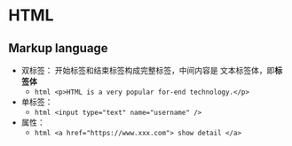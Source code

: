 # HTML

## Markup language
- 双标签： 开始标签和结束标签构成完整标签，中间内容是 文本标签体，即**标签体**
  - ```html <p>HTML is a very popular for-end technology.</p>```
- 单标签： 
  - ```html <input type="text" name="username" />```
- 属性：
  - ```html <a href="https://www.xxx.com"> show detail </a>```